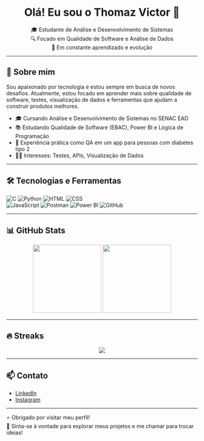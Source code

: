 <h1 align="center">Olá! Eu sou o Thomaz Victor 👋</h1>

<p align="center">
  🎓 Estudante de Análise e Desenvolvimento de Sistemas<br>
  🔍 Focado em Qualidade de Software e Análise de Dados<br>
  🚀 Em constante aprendizado e evolução
</p>

---

## 🚀 Sobre mim

Sou apaixonado por tecnologia e estou sempre em busca de novos desafios. Atualmente, estou focado em aprender mais sobre qualidade de software, testes, visualização de dados e ferramentas que ajudam a construir produtos melhores.

- 🎓 Cursando Análise e Desenvolvimento de Sistemas no SENAC EAD  
- 📚 Estudando Qualidade de Software (EBAC), Power BI e Lógica de Programação  
- 🧪 Experiência prática como QA em um app para pessoas com diabetes tipo 2  
- 👨‍💻 Interesses: Testes, APIs, Visualização de Dados

---

## 🛠️ Tecnologias e Ferramentas

![C](https://img.shields.io/badge/C-00599C?style=for-the-badge&logo=c&logoColor=white)
![Python](https://img.shields.io/badge/Python-3776AB?style=for-the-badge&logo=python&logoColor=white)
![HTML](https://img.shields.io/badge/HTML5-E34F26?style=for-the-badge&logo=html5&logoColor=white)
![CSS](https://img.shields.io/badge/CSS3-1572B6?style=for-the-badge&logo=css3&logoColor=white)  
![JavaScript](https://img.shields.io/badge/JavaScript-F7DF1E?style=for-the-badge&logo=javascript&logoColor=black)
![Postman](https://img.shields.io/badge/Postman-FF6C37?style=for-the-badge&logo=postman&logoColor=white)
![Power BI](https://img.shields.io/badge/Power%20BI-F2C811?style=for-the-badge&logo=powerbi&logoColor=black)
![GitHub](https://img.shields.io/badge/GitHub-100000?style=for-the-badge&logo=github&logoColor=white)

---

## 📊 GitHub Stats

<div align="center">
  <img height="180em" src="https://github-readme-stats.vercel.app/api?username=thomazvictorr&show_icons=true&theme=tokyonight"/>
  <img height="180em" src="https://github-readme-stats.vercel.app/api/top-langs/?username=thomazvictorr&layout=compact&theme=tokyonight"/>
</div>

---

## 🔥 Streaks

<div align="center">
  <img src="https://streak-stats.demolab.com?user=thomazvictorr&theme=tokyonight"/>
</div>

---

## 📫 Contato

- [LinkedIn](https://www.linkedin.com/in/thomazvictorr)
- [Instagram](https://www.instagram.com/thomazvictorr)

---

⭐ Obrigado por visitar meu perfil!  
📌 Sinta-se à vontade para explorar meus projetos e me chamar para trocar ideias!  
